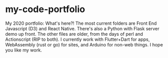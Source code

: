 my-code-portfolio
=================

My 2020 portfolio: 
What's here?!
The most current folders are Front End Javascript (D3) and React Native. There's also a Python with Flask server demo up front. 
The other files are older, from the days of perl and Actionscript (RIP to both).
I currently work with Flutter+Dart for apps, WebAssembly (rust or go) for sites, and Arduino for non-web things.
I hope you like my work.
